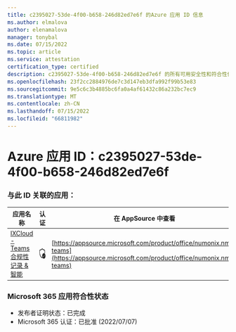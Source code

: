 ```yaml
---
title: c2395027-53de-4f00-b658-246d82ed7e6f 的Azure 应用 ID 信息
ms.author: elmalova
author: elenamalova
manager: tonybal
ms.date: 07/15/2022
ms.topic: article
ms.service: attestation
certification_type: certified
description: c2395027-53de-4f00-b658-246d82ed7e6f 的所有可用安全性和符合性信息。
ms.openlocfilehash: 23f2cc2884976de7c3d147eb3dfa992f99b53e83
ms.sourcegitcommit: 9e5c6c3b4885bc6fa0a4af61432c86a232bc7ec9
ms.translationtype: MT
ms.contentlocale: zh-CN
ms.lasthandoff: 07/15/2022
ms.locfileid: "66811982"
---
```

# <a name="azure-app-id-c2395027-53de-4f00-b658-246d82ed7e6f"></a>Azure 应用 ID：c2395027-53de-4f00-b658-246d82ed7e6f


### <a name="apps-associated-with-this-id"></a>与此 ID 关联的应用：
| **应用名称** | **认证** | **在 AppSource 中查看** |
|--------------|---------------|-----------------------|
| [IXCloud - Teams 合规性记录 &amp; 智能](../forward/numonix.nmx-teams.md) | <img alt="Certified application badge" src="../media/certified-badge.png" height="25" width="25" /> | [https://appsource.microsoft.com/product/office/numonix.nmx-teams](https://appsource.microsoft.com/product/office/numonix.nmx-teams) |

### <a name="microsoft-365-app-compliance-status"></a>Microsoft 365 应用符合性状态
- 发布者证明状态：已完成
- Microsoft 365 认证：已批准 (2022/07/07) 

